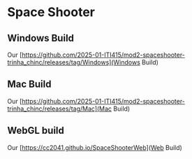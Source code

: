 # Space Shooter
 
## Windows Build
Our [https://github.com/2025-01-ITI415/mod2-spaceshooter-trinha_chinc/releases/tag/Windows](Windows Build)

## Mac Build
Our [https://github.com/2025-01-ITI415/mod2-spaceshooter-trinha_chinc/releases/tag/Mac](Mac Build) 

## WebGL build
Our [https://cc2041.github.io/SpaceShooterWeb](Web Build)
